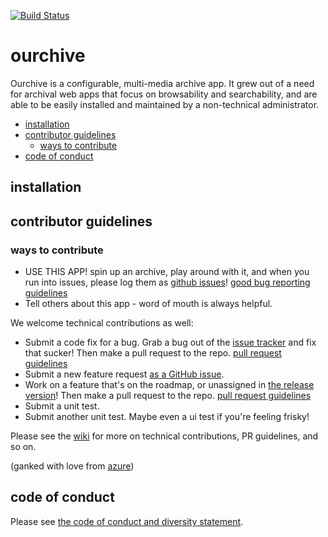 [![Build Status](https://travis-ci.org/c-e-p/ourchive.svg?branch=travis-ci)](https://travis-ci.org/c-e-p/ourchive)

# ourchive

Ourchive is a configurable, multi-media archive app. It grew out of a need for archival web apps that focus on browsability and searchability, and are able to be easily installed and maintained by a non-technical administrator.

<!-- MarkdownTOC -->

- [installation](#installation)
- [contributor guidelines](#contributor-guidelines)
    - [ways to contribute](#ways-to-contribute)
- [code of conduct](#code-of-conduct)

<!-- /MarkdownTOC -->

<a name="installation"></a>
## installation

<a name="contributor-guidelines"></a>
## contributor guidelines

<a name="ways-to-contribute"></a>
### ways to contribute

- USE THIS APP! spin up an archive, play around with it, and when you run into issues, please log them as [github issues]()! [good bug reporting guidelines](https://www.joelonsoftware.com/2000/11/08/painless-bug-tracking/)
- Tell others about this app - word of mouth is always helpful.

We welcome technical contributions as well:

- Submit a code fix for a bug. Grab a bug out of the [issue tracker]() and fix that sucker! Then make a pull request to the repo. [pull request guidelines]()
- Submit a new feature request [as a GitHub issue]().
- Work on a feature that's on the roadmap, or unassigned in [the release version]()! Then make a pull request to the repo. [pull request guidelines]()
- Submit a unit test.
- Submit another unit test. Maybe even a ui test if you're feeling frisky!

Please see the [wiki](https://github.com/c-e-p/ourchive/wiki) for more on technical contributions, PR guidelines, and so on.

(ganked with love from [azure](https://azure.github.io/guidelines/))


<a name="code-of-conduct"></a>
## code of conduct

Please see [the code of conduct and diversity statement](codeofconduct.md).